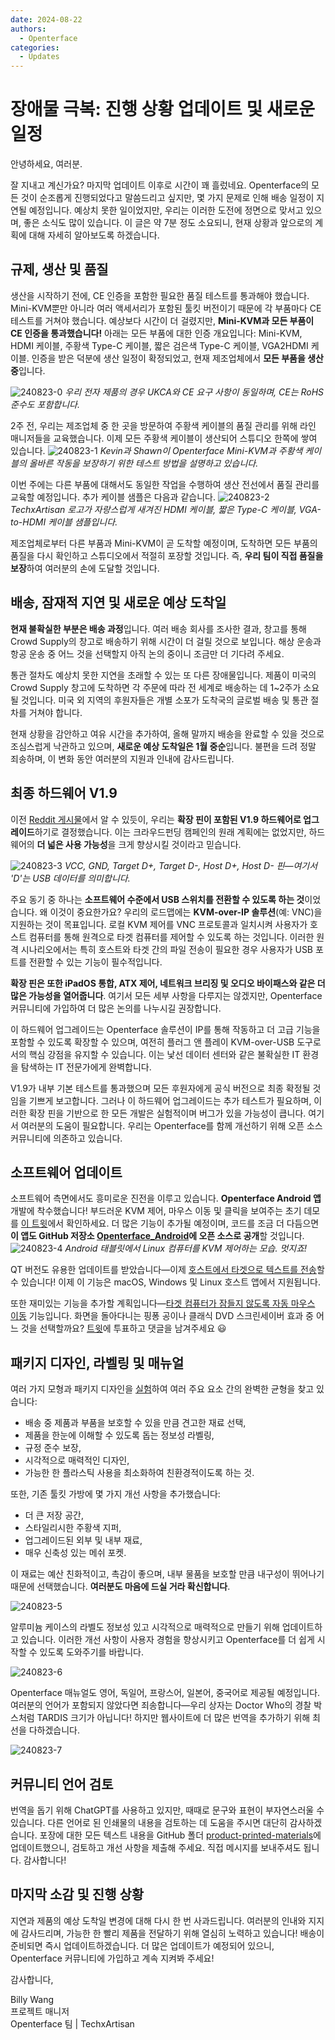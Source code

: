 ```yaml
---
date: 2024-08-22
authors:
  - Openterface
categories:
  - Updates
---
```


# 장애물 극복: 진행 상황 업데이트 및 새로운 일정

안녕하세요, 여러분.

잘 지내고 계신가요? 마지막 업데이트 이후로 시간이 꽤 흘렀네요. Openterface의 모든 것이 순조롭게 진행되었다고 말씀드리고 싶지만, 몇 가지 문제로 인해 배송 일정이 지연될 예정입니다. 예상치 못한 일이었지만, 우리는 이러한 도전에 정면으로 맞서고 있으며, 좋은 소식도 많이 있습니다. 이 글은 약 7분 정도 소요되니, 현재 상황과 앞으로의 계획에 대해 자세히 알아보도록 하겠습니다.

## 규제, 생산 및 품질

생산을 시작하기 전에, CE 인증을 포함한 필요한 품질 테스트를 통과해야 했습니다. Mini-KVM뿐만 아니라 여러 액세서리가 포함된 툴킷 버전이기 때문에 각 부품마다 CE 테스트를 거쳐야 했습니다. 예상보다 시간이 더 걸렸지만, **Mini-KVM과 모든 부품이 CE 인증을 통과했습니다!** 아래는 모든 부품에 대한 인증 개요입니다: Mini-KVM, HDMI 케이블, 주황색 Type-C 케이블, 짧은 검은색 Type-C 케이블, VGA2HDMI 케이블. 인증을 받은 덕분에 생산 일정이 확정되었고, 현재 제조업체에서 **모든 부품을 생산 중**입니다.

![240823-0](../pic/240823-0.jpg)
*우리 전자 제품의 경우 UKCA와 CE 요구 사항이 동일하며, CE는 RoHS 준수도 포함합니다.*

2주 전, 우리는 제조업체 중 한 곳을 방문하여 주황색 케이블의 품질 관리를 위해 라인 매니저들을 교육했습니다. 이제 모든 주황색 케이블이 생산되어 스튜디오 한쪽에 쌓여 있습니다.
![240823-1](../pic/240823-1.jpg)
*Kevin과 Shawn이 Openterface Mini-KVM과 주황색 케이블의 올바른 작동을 보장하기 위한 테스트 방법을 설명하고 있습니다.*

이번 주에는 다른 부품에 대해서도 동일한 작업을 수행하여 생산 전선에서 품질 관리를 교육할 예정입니다. 추가 케이블 샘플은 다음과 같습니다.
![240823-2](../pic/240823-2.jpg)
*TechxArtisan 로고가 자랑스럽게 새겨진 HDMI 케이블, 짧은 Type-C 케이블, VGA-to-HDMI 케이블 샘플입니다.*

제조업체로부터 다른 부품과 Mini-KVM이 곧 도착할 예정이며, 도착하면 모든 부품의 품질을 다시 확인하고 스튜디오에서 적절히 포장할 것입니다. 즉, **우리 팀이 직접 품질을 보장**하여 여러분의 손에 도달할 것입니다.

## 배송, 잠재적 지연 및 새로운 예상 도착일

**현재 불확실한 부분은 배송 과정**입니다. 여러 배송 회사를 조사한 결과, 창고를 통해 Crowd Supply의 창고로 배송하기 위해 시간이 더 걸릴 것으로 보입니다. 해상 운송과 항공 운송 중 어느 것을 선택할지 아직 논의 중이니 조금만 더 기다려 주세요.

통관 절차도 예상치 못한 지연을 초래할 수 있는 또 다른 장애물입니다. 제품이 미국의 Crowd Supply 창고에 도착하면 각 주문에 따라 전 세계로 배송하는 데 1~2주가 소요될 것입니다. 미국 외 지역의 후원자들은 개별 소포가 도착국의 글로벌 배송 및 통관 절차를 거쳐야 합니다.

현재 상황을 감안하고 여유 시간을 추가하여, 올해 말까지 배송을 완료할 수 있을 것으로 조심스럽게 낙관하고 있으며, **새로운 예상 도착일은 1월 중순**입니다. 불편을 드려 정말 죄송하며, 이 변화 동안 여러분의 지원과 인내에 감사드립니다.

## 최종 하드웨어 V1.9

이전 [Reddit 게시물](https://www.reddit.com/r/Openterface_miniKVM/comments/1e25pco/openterface_minikvm_v19_with_pins_for_more/)에서 알 수 있듯이, 우리는 **확장 핀이 포함된 V1.9 하드웨어로 업그레이드**하기로 결정했습니다. 이는 크라우드펀딩 캠페인의 원래 계획에는 없었지만, 하드웨어의 **더 넓은 사용 가능성**을 크게 향상시킬 것이라고 믿습니다.

![240823-3](../pic/240823-3.jpg)
*VCC, GND, Target D+, Target D-, Host D+, Host D- 핀—여기서 'D'는 USB 데이터를 의미합니다.*

주요 동기 중 하나는 **소프트웨어 수준에서 USB 스위치를 전환할 수 있도록 하는 것**이었습니다. 왜 이것이 중요한가요? 우리의 로드맵에는 **KVM-over-IP 솔루션**(예: VNC)을 지원하는 것이 목표입니다. 로컬 KVM 제어를 VNC 프로토콜과 일치시켜 사용자가 호스트 컴퓨터를 통해 원격으로 타겟 컴퓨터를 제어할 수 있도록 하는 것입니다. 이러한 원격 시나리오에서는 특히 호스트와 타겟 간의 파일 전송이 필요한 경우 사용자가 USB 포트를 전환할 수 있는 기능이 필수적입니다.

**확장 핀은 또한 iPadOS 통합, ATX 제어, 네트워크 브리징 및 오디오 바이패스와 같은 더 많은 가능성을 열어줍니다**. 여기서 모든 세부 사항을 다루지는 않겠지만, Openterface 커뮤니티에 가입하여 더 많은 논의를 나누시길 권장합니다.

이 하드웨어 업그레이드는 Openterface 솔루션이 IP를 통해 작동하고 더 고급 기능을 포함할 수 있도록 확장할 수 있으며, 여전히 플러그 앤 플레이 KVM-over-USB 도구로서의 핵심 강점을 유지할 수 있습니다. 이는 낯선 데이터 센터와 같은 불확실한 IT 환경을 탐색하는 IT 전문가에게 완벽합니다.

V1.9가 내부 기본 테스트를 통과했으며 모든 후원자에게 공식 버전으로 최종 확정될 것임을 기쁘게 보고합니다. 그러나 이 하드웨어 업그레이드는 추가 테스트가 필요하며, 이러한 확장 핀을 기반으로 한 모든 개발은 실험적이며 버그가 있을 가능성이 큽니다. 여기서 여러분의 도움이 필요합니다. 우리는 Openterface를 함께 개선하기 위해 오픈 소스 커뮤니티에 의존하고 있습니다.

## 소프트웨어 업데이트

소프트웨어 측면에서도 흥미로운 진전을 이루고 있습니다. **Openterface Android 앱** 개발에 착수했습니다! 부드러운 KVM 제어, 마우스 이동 및 클릭을 보여주는 초기 데모를 [이 트윗](https://x.com/TechxArtisan/status/1825460088922071398)에서 확인하세요. 더 많은 기능이 추가될 예정이며, 코드를 조금 더 다듬으면 **이 앱도 GitHub 저장소 [Openterface_Android](https://github.com/TechxArtisanStudio/Openterface_Android)에 오픈 소스로 공개**할 것입니다.
![240823-4](../pic/240823-4.jpg)
*Android 태블릿에서 Linux 컴퓨터를 KVM 제어하는 모습. 멋지죠!*

QT 버전도 유용한 업데이트를 받았습니다—이제 [호스트에서 타겟으로 텍스트를 전송](https://x.com/TechxArtisan/status/1825919721960780131)할 수 있습니다! 이제 이 기능은 macOS, Windows 및 Linux 호스트 앱에서 지원됩니다.

또한 재미있는 기능을 추가할 계획입니다—[타겟 컴퓨터가 잠들지 않도록 자동 마우스 이동](https://x.com/TechxArtisan/status/1825471186668847241) 기능입니다. 화면을 돌아다니는 핑퐁 공이나 클래식 DVD 스크린세이버 효과 중 어느 것을 선택할까요? [트윗](https://x.com/TechxArtisan/status/1825470086800691459)에 투표하고 댓글을 남겨주세요 😃

## 패키지 디자인, 라벨링 및 매뉴얼

여러 가지 모형과 패키지 디자인을 [실험](https://www.reddit.com/r/Openterface_miniKVM/comments/1elm4vq/almost_ready_to_finalize_our_package_design/)하여 여러 주요 요소 간의 완벽한 균형을 찾고 있습니다:

- 배송 중 제품과 부품을 보호할 수 있을 만큼 견고한 재료 선택,
- 제품을 한눈에 이해할 수 있도록 돕는 정보성 라벨링,
- 규정 준수 보장,
- 시각적으로 매력적인 디자인,
- 가능한 한 플라스틱 사용을 최소화하여 친환경적이도록 하는 것.

또한, 기존 툴킷 가방에 몇 가지 개선 사항을 추가했습니다:

- 더 큰 저장 공간,
- 스타일리시한 주황색 지퍼,
- 업그레이드된 외부 및 내부 재료,
- 매우 신축성 있는 메쉬 포켓.

이 재료는 예산 친화적이고, 촉감이 좋으며, 내부 물품을 보호할 만큼 내구성이 뛰어나기 때문에 선택했습니다. **여러분도 마음에 드실 거라 확신합니다**.

![240823-5](../pic/240823-5.jpg)

알루미늄 케이스의 라벨도 정보성 있고 시각적으로 매력적으로 만들기 위해 업데이트하고 있습니다. 이러한 개선 사항이 사용자 경험을 향상시키고 Openterface를 더 쉽게 시작할 수 있도록 도와주기를 바랍니다.

![240823-6](../pic/240823-6.jpg)

Openterface 매뉴얼도 영어, 독일어, 프랑스어, 일본어, 중국어로 제공될 예정입니다. 여러분의 언어가 포함되지 않았다면 죄송합니다—우리 상자는 Doctor Who의 경찰 박스처럼 TARDIS 크기가 아닙니다! 하지만 웹사이트에 더 많은 번역을 추가하기 위해 최선을 다하겠습니다.

![240823-7](../pic/240823-7.jpg)

## 커뮤니티 언어 검토

번역을 돕기 위해 ChatGPT를 사용하고 있지만, 때때로 문구와 표현이 부자연스러울 수 있습니다. 다른 언어로 된 인쇄물의 내용을 검토하는 데 도움을 주시면 대단히 감사하겠습니다. 포장에 대한 모든 텍스트 내용을 GitHub 폴더 [product-printed-materials](https://github.com/TechxArtisanStudio/Openterface/tree/main/product-printed-materials)에 업데이트했으니, 검토하고 개선 사항을 제출해 주세요. 직접 메시지를 보내주셔도 됩니다. 감사합니다!

## 마지막 소감 및 진행 상황

지연과 제품의 예상 도착일 변경에 대해 다시 한 번 사과드립니다. 여러분의 인내와 지지에 감사드리며, 가능한 한 빨리 제품을 전달하기 위해 열심히 노력하고 있습니다! 배송이 준비되면 즉시 업데이트하겠습니다. 더 많은 업데이트가 예정되어 있으니, Openterface 커뮤니티에 가입하고 계속 지켜봐 주세요!

감사합니다,

Billy Wang  
프로젝트 매니저  
Openterface 팀 | TechxArtisan